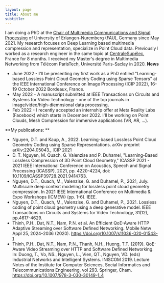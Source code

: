 ```yaml
---
layout: page
title: About me
subtitle:
---
```

I am doing a PhD at the [Chair of Multimedia Communications and Signal Processing](https://www.lms.tf.fau.eu/) of University of Erlangen-Nuremberg (FAU), Germany since May 2021. My research focuses on Deep Learning based multimedia compression and representation, specialize in Point Cloud data. Previously I worked as a research engineer in the same topic at [CentraleSupélec](https://www.centralesupelec.fr/), France for 8 months.  I received my Master's degree in Multimedia Networking from Télécom ParisTech, Université Paris-Saclay in 2020. 
**News**
* June 2022 - I'll be presenting my first work as a PhD entiled "Learning-based Lossless Point Cloud Geometry Coding using Sparse Tensors" at the IEEE International Conference on Image Processing (ICIP 2022), 16-19 October 2022 Bordeaux, France.
* May 2022 - A manuscript submitted at IEEE Transactions on Circuits and Systems for Video Technology - one of the top journals in image/video/high-diemnsional data processing.
* Feb 2022 - I recently accepted an internship offer at Meta Reality Labs (Facebook) which starts in December 2022. I'll be working on Point Clouds, Mesh Compression for immersive applications (VR, AR, ...). 

**My publications: **
* Nguyen, D.T. and Kaup, A., 2022. Learning-based Lossless Point Cloud Geometry Coding using Sparse Representations. arXiv preprint arXiv:2204.05043., ICIP 2021
* D. T. Nguyen, M. Quach, G. Valenzise and P. Duhamel, "Learning-Based Lossless Compression of 3D Point Cloud Geometry," ICASSP 2021 - 2021 IEEE International Conference on Acoustics, Speech and Signal Processing (ICASSP), 2021, pp. 4220-4224, doi: 10.1109/ICASSP39728.2021.9414763.
* Nguyen, D.T., Quach, M., Valenzise, G. and Duhamel, P., 2021, July. Multiscale deep context modeling for lossless point cloud geometry compression. In 2021 IEEE International Conference on Multimedia & Expo Workshops (ICMEW) (pp. 1-6). IEEE.
* Nguyen, D.T., Quach, M., Valenzise, G. and Duhamel, P., 2021. Lossless coding of point cloud geometry using a deep generative model. IEEE Transactions on Circuits and Systems for Video Technology, 31(12), pp.4617-4629.
* Thinh, P.H., Dat, N.T., Nam, P.N. et al. An Efficient QoE-Aware HTTP Adaptive Streaming over Software Defined Networking. Mobile Netw Appl 25, 2024–2036 (2020). https://doi.org/10.1007/s11036-020-01543-1
* Thinh, P.H., Dat, N.T., Nam, P.N., Thanh, N.H., Huong, T.T. (2019). QoE-Aware Video Streaming over HTTP and Software Defined Networking. In: Duong, T., Vo, NS., Nguyen, L., Vien, QT., Nguyen, VD. (eds) Industrial Networks and Intelligent Systems. INISCOM 2019. Lecture Notes of the Institute for Computer Sciences, Social Informatics and Telecommunications Engineering, vol 293. Springer, Cham. https://doi.org/10.1007/978-3-030-30149-1_4



